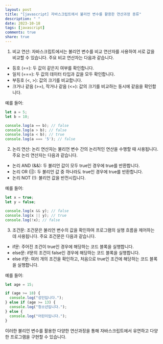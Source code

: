 ```yaml
---
layout: post
title: "[javascript] 자바스크립트에서 불리언 변수를 활용한 연산과정 종류"
description: " "
date: 2023-10-18
tags: [javascript]
comments: true
share: true
---
```


1. 비교 연산:
자바스크립트에서는 불리언 변수를 비교 연산자를 사용하여 서로 값을 비교할 수 있습니다. 주요 비교 연산자는 다음과 같습니다.

- 등호 (==): 두 값이 같은지 여부를 확인합니다.
- 일치 (===): 두 값의 데이터 타입과 값을 모두 확인합니다.
- 부등호 (<, >): 값의 크기를 비교합니다.
- 크거나 같음 (>=), 작거나 같음 (<=): 값의 크기를 비교하는 동시에 같음을 확인합니다.

예를 들어:

```javascript
let a = 5;
let b = 10;

console.log(a == b); // false
console.log(a > b); // false
console.log(a < b); // true
console.log(a === '5'); // false
```

2. 논리 연산:
논리 연산자는 불리언 변수 간의 논리적인 연산을 수행할 때 사용됩니다. 주요 논리 연산자는 다음과 같습니다.

- 논리 AND (&&): 두 불리언 값이 모두 true인 경우에 true를 반환합니다.
- 논리 OR (||): 두 불리언 값 중 하나라도 true인 경우에 true를 반환합니다.
- 논리 NOT (!): 불리언 값을 반전시킵니다.

예를 들어:

```javascript
let x = true;
let y = false;

console.log(x && y); // false
console.log(x || y); // true
console.log(!x); // false
```

3. 조건문:
조건문은 불리언 변수의 값을 확인하여 프로그램의 실행 흐름을 제어하는 데 사용됩니다. 주요 조건문은 다음과 같습니다.

- if문: 주어진 조건이 true인 경우에 해당하는 코드 블록을 실행합니다.
- else문: if문의 조건이 false인 경우에 해당하는 코드 블록을 실행합니다.
- else if문: 여러 개의 조건을 확인하고, 처음으로 true인 조건에 해당하는 코드 블록을 실행합니다.

예를 들어:

```javascript
let age = 15;

if (age >= 18) {
  console.log("성인입니다.");
} else if (age >= 13) {
  console.log("청소년입니다.");
} else {
  console.log("어린이입니다.");
}
```

이러한 불리언 변수를 활용한 다양한 연산과정을 통해 자바스크립트에서 유연하고 다양한 프로그램을 구현할 수 있습니다.